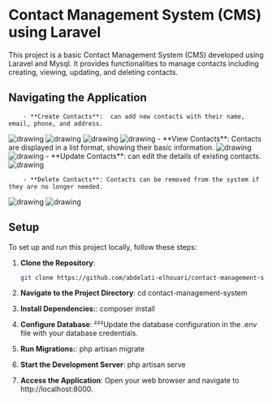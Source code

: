 # Contact Management System (CMS) using Laravel

This project is a basic Contact Management System (CMS) developed using Laravel and Mysql. It provides functionalities to manage contacts including creating, viewing, updating, and deleting contacts.

## Navigating the Application

        - **Create Contacts**:  can add new contacts with their name, email, phone, and address.
<img src="./screenshots/home.png" alt="drawing"   width="auto" />
<img src="./screenshots/create.png" alt="drawing"   width="auto" />
<img src="./screenshots/mobilcreate.png" alt="drawing"   width="auto" />
<img src="./screenshots/createsecuss.png" alt="drawing"   width="auto" />
        - **View Contacts**: Contacts are displayed in a list format, showing their basic information.
<img src="./screenshots/home.png" alt="drawing"   width="auto" />
<img src="./screenshots/recherch.png" alt="drawing"   width="auto" />
        - **Update Contacts**:  can edit the details of existing contacts.
<img src="./screenshots/update.png" alt="drawing"   width="auto" />

        - **Delete Contacts**: Contacts can be removed from the system if they are no longer needed.
<img src="./screenshots/delete.png" alt="drawing"   width="auto" />
<img src="./screenshots/message.png" alt="drawing"   width="auto" />

## Setup

To set up and run this project locally, follow these steps:

1. **Clone the Repository**: 
   ```bash
   git clone https://github.com/abdelati-elhouari/contact-management-system.git

2. **Navigate to the Project Directory**:
    cd contact-management-system

3. **Install Dependencies:**:
    composer install

4. **Configure Database**:
²²²Update the database configuration in the .env file with your database credentials.

5. **Run Migrations:**:
    php artisan migrate

6. **Start the Development Server**:
    php artisan serve

9. **Access the Application**:
        Open your web browser and navigate to http://localhost:8000.